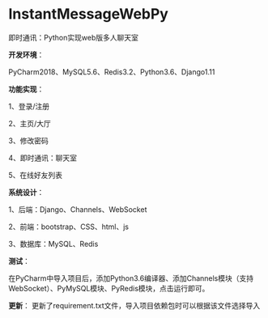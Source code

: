 # InstantMessageWebPy
即时通讯：Python实现web版多人聊天室

**开发环境**：

PyCharm2018、MySQL5.6、Redis3.2、Python3.6、Django1.11

**功能实现**：

1、登录/注册

2、主页/大厅

3、修改密码

4、即时通讯：聊天室

5、在线好友列表

**系统设计**：

1、后端：Django、Channels、WebSocket

2、前端：bootstrap、CSS、html、js

3、数据库：MySQL、Redis

**测试**：

在PyCharm中导入项目后，添加Python3.6编译器、添加Channels模块（支持WebSocket）、PyMySQL模块、PyRedis模块，点击运行即可。


**更新**：
更新了requirement.txt文件，导入项目依赖包时可以根据该文件选择导入
